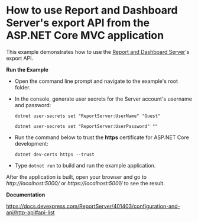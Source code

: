# How to use Report and Dashboard Server's export API from the ASP.NET Core MVC application

This example demonstrates how to use the [Report and Dashboard Server](https://docs.devexpress.com/ReportServer/12432/index)'s export API.


**Run the Example**

* Open the command line prompt and navigate to the example's root folder.
 
* In the console, generate user secrets for the Server account's username and password:

    ``dotnet user-secrets set "ReportServer:UserName" "Guest"``
    
    ``dotnet user-secrets set "ReportServer:UserPassword" ""``

* Run the command below to trust the **https** certificate for ASP.NET Core development:

    ``dotnet dev-certs https --trust``
    
* Type `dotnet run` to build and run the example application.

After the application is built, open your browser and go to _http://localhost:5000/_ or _https://localhost:5001/_ to see the result.

**Documentation**

  https://docs.devexpress.com/ReportServer/401403/configuration-and-api/http-api#api-list